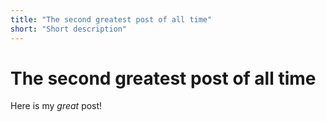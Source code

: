 ```yaml
---
title: "The second greatest post of all time"
short: "Short description"
---
```


# The second greatest post of all time

Here is my _great_ post!
